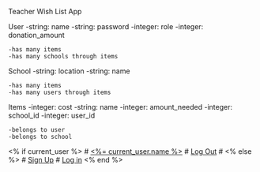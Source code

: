 Teacher Wish List App

User
    -string: name
    -string: password
    -integer: role
    -integer: donation_amount

    -has many items 
    -has many schools through items 

School
    -string: location
    -string: name 

    -has many items
    -has many users through items 


Items 
    -integer: cost
    -string: name 
    -integer: amount_needed
    -integer: school_id
    -integer: user_id

    -belongs to user
    -belongs to school




<% if current_user %>
        #   <a class="navbar-brand" href="<%= user_path(current_user) %>"/><%= current_user.name %></a>
        #   <a class="navbar-brand" href="<%= logout_path %>"/>Log Out</a>
        # <% else %>
        #   <a class="navbar-brand" href="<%= new_user_path %>"/>Sign Up</a>
        #   <a class="navbar-brand" href="<%= signin_path %>"/>Log in</a>
<% end %> 
        